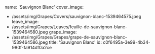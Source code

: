 name: 'Sauvignon Blanc'
cover_image:
  - /assets/img/Grapes/Covers/sauvignon-blanc-1539464575.jpeg
leave_image:
  - /assets/img/Grapes/Leaves/feuille-de-sauvignon-blanc-1539464580.jpeg
grape_image:
  - /assets/img/Grapes/Grapes/grape-de-sauvignon-blanc-1539464586.jpeg
title: 'Sauvignon Blanc'
id: c0f6495a-3e99-4b34-980f-fa914df0a2ce
